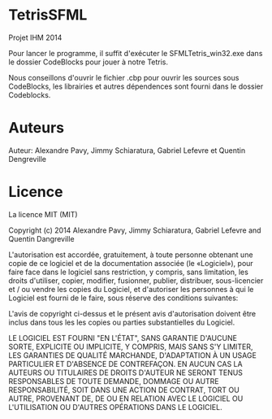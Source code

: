 TetrisSFML
==========

Projet IHM 2014

Pour lancer le programme, il suffit d'exécuter le SFMLTetris_win32.exe dans le dossier CodeBlocks pour jouer à notre Tetris.

Nous conseillons d'ouvrir le fichier .cbp pour ouvrir les sources sous CodeBlocks, les librairies et autres dépendences sont fourni dans le dossier Codeblocks.

Auteurs
=============
Auteur: Alexandre Pavy,
        Jimmy Schiaratura,
        Gabriel Lefevre et
        Quentin Dengreville


Licence
=============
La licence MIT (MIT)

Copyright (c) 2014 
        Alexandre Pavy,
        Jimmy Schiaratura,
        Gabriel Lefevre and
        Quentin Dangreville
        
L'autorisation est accordée, gratuitement, à toute personne obtenant une copie
de ce logiciel et de la documentation associée (le «Logiciel»), pour faire face
dans le logiciel sans restriction, y compris, sans limitation, les droits
d'utiliser, copier, modifier, fusionner, publier, distribuer, sous-licencier et / ou vendre
les copies du Logiciel, et d'autoriser les personnes à qui le Logiciel est
fourni de le faire, sous réserve des conditions suivantes:

L'avis de copyright ci-dessus et le présent avis d'autorisation doivent être inclus dans tous les
les copies ou parties substantielles du Logiciel.

LE LOGICIEL EST FOURNI "EN L'ÉTAT", SANS GARANTIE D'AUCUNE SORTE, EXPLICITE OU
IMPLICITE, Y COMPRIS, MAIS SANS S'Y LIMITER, LES GARANTIES DE QUALITÉ MARCHANDE,
D'ADAPTATION À UN USAGE PARTICULIER ET D'ABSENCE DE CONTREFAÇON. EN AUCUN CAS LA
AUTEURS OU TITULAIRES DE DROITS D'AUTEUR NE SERONT TENUS RESPONSABLES DE TOUTE DEMANDE, DOMMAGE OU AUTRE
RESPONSABILITÉ, SOIT DANS UNE ACTION DE CONTRAT, TORT OU AUTRE, PROVENANT DE,
DE OU EN RELATION AVEC LE LOGICIEL OU L'UTILISATION OU D'AUTRES OPÉRATIONS DANS LE
LOGICIEL.
